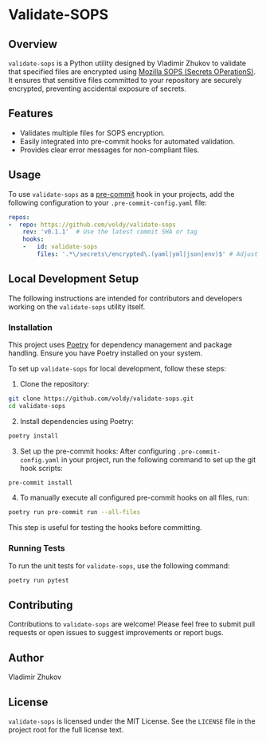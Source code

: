 # Validate-SOPS

## Overview

`validate-sops` is a Python utility designed by Vladimir Zhukov to validate that specified files are encrypted using [Mozilla SOPS (Secrets OPerationS)](https://github.com/mozilla/sops). It ensures that sensitive files committed to your repository are securely encrypted, preventing accidental exposure of secrets.

## Features

- Validates multiple files for SOPS encryption.
- Easily integrated into pre-commit hooks for automated validation.
- Provides clear error messages for non-compliant files.

## Usage

To use `validate-sops` as a [pre-commit](https://pre-commit.com/) hook in your projects, add the following configuration to your `.pre-commit-config.yaml` file:

```yaml
repos:
-  repo: https://github.com/voldy/validate-sops
    rev: 'v0.1.1'  # Use the latest commit SHA or tag
    hooks:
    -   id: validate-sops
        files: '.*\/secrets\/encrypted\.(yaml|yml|json|env)$' # Adjust based on your file(s) location and type(s)
```

## Local Development Setup

The following instructions are intended for contributors and developers working on the `validate-sops` utility itself.

### Installation

This project uses [Poetry](https://python-poetry.org/) for dependency management and package handling. Ensure you have Poetry installed on your system.

To set up `validate-sops` for local development, follow these steps:

1. Clone the repository:

```bash
git clone https://github.com/voldy/validate-sops.git
cd validate-sops
```

2. Install dependencies using Poetry:

```bash
poetry install
```

3. Set up the pre-commit hooks:
After configuring `.pre-commit-config.yaml` in your project, run the following command to set up the git hook scripts:

```bash
pre-commit install
```

4. To manually execute all configured pre-commit hooks on all files, run:

```bash
poetry run pre-commit run --all-files
```

This step is useful for testing the hooks before committing.

### Running Tests

To run the unit tests for `validate-sops`, use the following command:

   ```bash
   poetry run pytest
   ```

## Contributing

Contributions to `validate-sops` are welcome! Please feel free to submit pull requests or open issues to suggest improvements or report bugs.

## Author

Vladimir Zhukov

## License

`validate-sops` is licensed under the MIT License. See the `LICENSE` file in the project root for the full license text.
